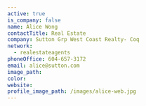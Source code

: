 ```yaml
---
active: true
is_company: false
name: Alice Wong
contactTitle: Real Estate
company: Sutton Grp West Coast Realty- Coq
network:
  - realestateagents
phoneOffice: 604-657-3172
email: alice@sutton.com
image_path:
color:
website:
profile_image_path: /images/alice-web.jpg
---
```



